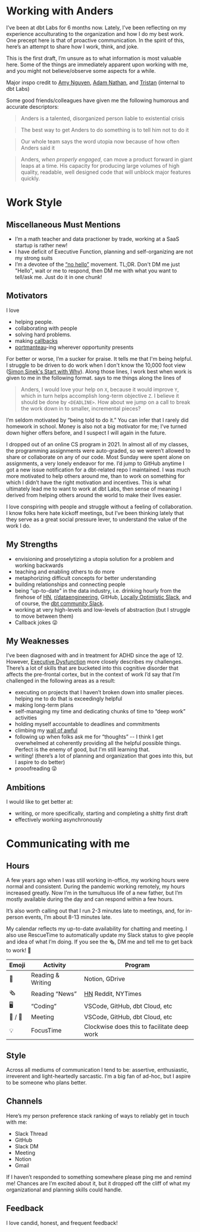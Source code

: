 # Working with Anders

I’ve been at dbt Labs for 6 months now. Lately, I’ve been reflecting on my experience acculturating to the organization and how I do my best work. One precept here is that of proactive communication. In the spirit of this, here’s an attempt to share how I work, think, and joke.

This is the first draft, I’m unsure as to what information is most valuable here. Some of the things are immediately apparent upon working with me, and you might not believe/observe some aspects for a while. 

 Major inspo credit to [Amy Nguyen](https://amy.dev/?p=979), [Adam Nathan](https://almanac.io/docs/ceo-user-guide-qgrX6JybtClEKUEGt96x5sMlzQLmRwPL), and [Tristan](https://www.notion.so/Working-with-Tristan-c7207974c30a4aaf809a6048ce73f897) (internal to dbt Labs)

Some good friends/colleagues have given me the following humorous and accurate descriptors:

> Anders is a talented, disorganized person liable to existential crisis

> The best way to get Anders to do something is to tell him not to do it

> Our whole team says the word utopia now because of how often Anders said it

> Anders, *when properly engaged*, can move a product forward in giant leaps at a time. His capacity for producing large volumes of high quality, readable, well designed code that will unblock major features quickly.

# Work Style

## Miscellaneous Must Mentions

- I’m a math teacher and data practioner by trade, working at a SaaS startup is rather new!
- I have deficit of Executive Function, planning and self-organizing are not my strong suits
- I’m a devotee of the [“no hello”](https://nohello.net/) movement. TL;DR. Don't DM me just "Hello", wait or me to respond, then DM me with what you want to tell/ask me. Just do it in one chunk!

## Motivators

I love

- helping people.
- collaborating with people
- solving hard problems.
- making [callbacks](https://en.wikipedia.org/wiki/Callback_(comedy))
- [portmanteau](https://www.merriam-webster.com/dictionary/portmanteau)-ing wherever opportunity presents

For better or worse, I’m a sucker for praise. It tells me that I'm being helpful. I struggle to be driven to do work when I don't know the 10,000 foot view ([Simon Sinek's Start with Why](https://www.ted.com/talks/simon_sinek_how_great_leaders_inspire_action?language=en)). Along those lines,  I work best when work is given to me in the following format. says to me things along the lines of

> Anders, I would love your help on `X`, because it would improve `Y`, which in turn helps accomplish long-term objective `Z`. I believe it should be done by `<DEADLINE>`. How about we jump on a call to break the work down in to smaller, incremental pieces?
> 

I’m seldom motivated by “being told to do it.” You can infer that I rarely did homework in school. Money is also not a big motivator for me; I’ve turned down higher offers before, and I suspect I will again in the future.

I dropped out of an online CS program in 2021. In almost all of my classes, the programming assignments were auto-graded, so we weren’t allowed to share or collaborate on any of our code. Most Sunday were spent alone on assignments, a very lonely endeavor for me. I’d jump to GitHub anytime I got a new issue notification for a dbt-related repo I maintained. I was much more motivated to help others around me, than to work on something for which I didn’t have the right motivation and incentives. This is what ultimately lead me to want to work at dbt Labs, then sense of meaning I derived from helping others around the world to make their lives easier.

I love conspiring with people and struggle without a feeling of collaboration. I know folks here hate kickoff meetings, but I’ve been thinking lately that they serve as a great social pressure lever, to understand the value of the work I do.

## My Strengths

- envisioning and proselytizing a utopia solution for a problem and working backwards
- teaching and enabling others to do more
- metaphorizing difficult concepts for better understanding
- building relationships and connecting people
- being “up-to-date” in the data industry, i.e. drinking hourly from the firehose of [HN](https://news.ycombinator.com/news`), [r/dataengineering](https://www.reddit.com/r/dataengineering/), GitHub, [Locally Optimistic Slack](https://locallyoptimistic.com/community/), and of course, the [dbt community Slack](https://www.getdbt.com/community/join-the-community/).
- working at very high-levels and low-levels of abstraction (but I struggle to move between them)
- Callback jokes 😜

## My Weaknesses

I’ve been diagnosed with and in treatment for ADHD since the age of 12. However, [Executive Dysfunction](https://www.additudemag.com/what-is-executive-function-disorder/) more closely describes my challenges. There’s a lot of skills that are bucketed into this cognitive disorder that affects the pre-frontal cortex, but in the context of work I’d say that I’m challenged in the following areas as a result:

- executing on projects that I haven’t broken down into smaller pieces. helping me to do that is exceedingly helpful
- making long-term plans
- self-managing my time and dedicating chunks of time to “deep work” activities
- holding myself accountable to deadlines and commitments
- climbing my [wall of awful](https://www.youtube.com/watch?v=Uo08uS904Rg)
- following up when folks ask me for “thoughts” -- I think I get overwhelmed at coherently providing all the helpful possible things. Perfect is the enemy of good, but I'm still learning that.
- writing! (there’s a lot of planning and organization that goes into this, but I aspire to do better)
- prooofreading 😜


## Ambitions
I would like to get better at:
- writing, or more specifically, starting and completing a shitty first draft
- effectively working asynchronously

# Communicating with me

## Hours

A few years ago when I was still working in-office, my working hours were normal and consistent. During the pandemic working remotely, my hours increased greatly. Now I’m in the tumultuous life of a new father, but I’m mostly available during the day and can respond within a few hours.

It’s also worth calling out that I run 2-3 minutes late to meetings, and, for in-person events, I’m about 8-13 minutes late.

My calendar reflects my up-to-date availability for chatting and meeting. I also use RescueTime to automatically update my Slack status to give people and idea of what I’m doing. If you see the 🗞, DM me and tell me to get back to work! 🫠

| Emoji | Activity | Program |
| --- | --- | --- |
| 📝 | Reading & Writing | Notion, GDrive |
| 🗞 | Reading “News” | [HN](https://news.ycombinator.com/) Reddit, NYTimes |
| 🖥️ | “Coding” | VSCode, GitHub, dbt Cloud, etc |
| :calendar: / :handshake: | Meeting | VSCode, GitHub, dbt Cloud, etc |
| 💡 | FocusTime | Clockwise does this to facilitate deep work |


## Style

Across all mediums of communication I tend to be: assertive, enthusiastic, irreverent and light-heartedly sarcastic. I’m a big fan of ad-hoc, but I aspire to be someone who plans better.

## Channels

Here’s my person preference stack ranking of ways to reliably get in touch with me:

- Slack Thread
- GitHub
- Slack DM
- Meeting
- Notion
- Gmail

If I haven’t responded to something somewhere please ping me and remind me! Chances are I’m excited about it, but it dropped off the cliff of what my organizational and planning skills could handle.

## Feedback

I love candid, honest, and frequent feedback!